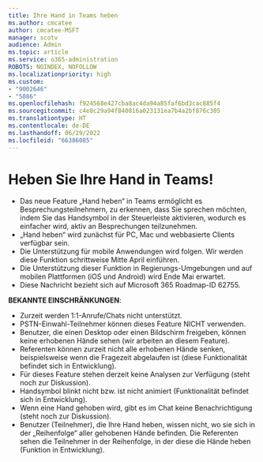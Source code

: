```yaml
---
title: Ihre Hand in Teams heben
ms.author: cmcatee
author: cmcatee-MSFT
manager: scotv
audience: Admin
ms.topic: article
ms.service: o365-administration
ROBOTS: NOINDEX, NOFOLLOW
ms.localizationpriority: high
ms.custom:
- "9002646"
- "5086"
ms.openlocfilehash: f924568e427cba8ac4da94a85faf6bd3cac885f4
ms.sourcegitcommit: c4e8c29a94f840816a023131ea7b4a2bf876c305
ms.translationtype: HT
ms.contentlocale: de-DE
ms.lasthandoff: 06/29/2022
ms.locfileid: "66386085"
---
```

# <a name="raise-your-hand-in-teams"></a>Heben Sie Ihre Hand in Teams!

- Das neue Feature „Hand heben“ in Teams ermöglicht es Besprechungsteilnehmern, zu erkennen, dass Sie sprechen möchten, indem Sie das Handsymbol in der Steuerleiste aktivieren, wodurch es einfacher wird, aktiv an Besprechungen teilzunehmen.
- „Hand heben“ wird zunächst für PC, Mac und webbasierte Clients verfügbar sein.
- Die Unterstützung für mobile Anwendungen wird folgen. Wir werden diese Funktion schrittweise Mitte April einführen.
- Die Unterstützung dieser Funktion in Regierungs-Umgebungen und auf mobilen Plattformen (iOS und Android) wird Ende Mai erwartet.
- Diese Nachricht bezieht sich auf Microsoft 365 Roadmap-ID 62755.

**BEKANNTE EINSCHRÄNKUNGEN**:

- Zurzeit werden 1:1-Anrufe/Chats nicht unterstützt.
- PSTN-Einwahl-Teilnehmer können dieses Feature NICHT verwenden.
- Benutzer, die einen Desktop oder einen Bildschirm freigeben, können keine erhobenen Hände sehen (wir arbeiten an diesem Feature).
- Referenten können zurzeit nicht alle erhobenen Hände senken, beispielsweise wenn die Fragezeit abgelaufen ist (diese Funktionalität befindet sich in Entwicklung).
- Für dieses Feature stehen derzeit keine Analysen zur Verfügung (steht noch zur Diskussion).
- Handsymbol blinkt nicht bzw. ist nicht animiert (Funktionalität befindet sich in Entwicklung).
- Wenn eine Hand gehoben wird, gibt es im Chat keine Benachrichtigung (steht noch zur Diskussion).
- Benutzer (Teilnehmer), die Ihre Hand heben, wissen nicht, wo sie sich in der „Reihenfolge“ aller gehobenen Hände befinden. Die Referenten sehen die Teilnehmer in der Reihenfolge, in der diese die Hände heben (Funktion in Entwicklung).
